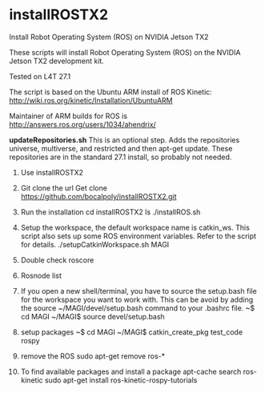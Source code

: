 # installROSTX2
Install Robot Operating System (ROS) on NVIDIA Jetson TX2

These scripts will install Robot Operating System (ROS) on the NVIDIA Jetson TX2 development kit.

Tested on L4T 27.1

The script is based on the Ubuntu ARM install of ROS Kinetic: http://wiki.ros.org/kinetic/Installation/UbuntuARM

Maintainer of ARM builds for ROS is http://answers.ros.org/users/1034/ahendrix/

<strong>updateRepositories.sh</strong>
This is an optional step. Adds the repositories universe, multiverse, and restricted and then apt-get update. These repositories are in the standard 27.1 install, so probably not needed.

1.	Use installROSTX2
2.	Git clone the url 
Get clone https://github.com/bocalpoly/installROSTX2.git
3.	Run the installation 
  cd installROSTX2 
  ls
  ./installROS.sh
4.	Setup the workspace, the default workspace name is catkin_ws. This script also sets up some ROS environment variables. Refer to the script for details.
./setupCatkinWorkspace.sh MAGI   
5.	Double check roscore
6.	Rosnode list
7. If you open a new shell/terminal, you have to source the setup.bash file for the workspace you want to work with. This can be avoid by adding the source ~/MAGI/devel/setup.bash command to your .bashrc file.
  ~$ cd MAGI
  ~/MAGI$ source devel/setup.bash
8. setup packages
  ~$ cd MAGI
  ~/MAGI$ catkin_create_pkg test_code rospy
9. remove the ROS 
   sudo apt-get remove ros-*
   
10. To find available packages and install a package
   apt-cache search ros-kinetic
   sudo apt-get install ros-kinetic-rospy-tutorials
